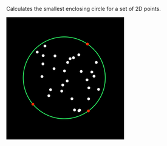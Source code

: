Calculates the smallest enclosing circle for a set of 2D points.

![image](https://github.com/schnellebuntebilder/VL.SmallestCircle/blob/7cf31263c9337fa0b220f3f28a7c304aedccc775/deployment/screenshot.png)
